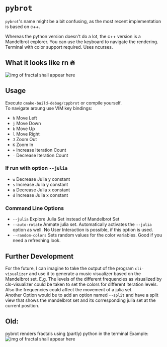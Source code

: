 # `pybrot`
`pybrot`'s name might be a bit confusing, as the most recent implementation is based on c++.

Whereas the python version doesn't do a lot, the c++ version is a Mandelbrot explorer.
You can use the keyboard to navigate the rendering. Terminal with color support required. Uses ncurses.

## What it looks like rn 🔥
![img of fractal shall appear here](https://github.com/elsholz/pybrot/blob/master/examples/2019-06-27-220018_1600x900_scrot.png "Mandelbrot.jpg😉")

## Usage
Execute `cmake-build-debug/cppbrot` or compile yourself. <br> 
To navigate aroung use VIM key bindings:
- `h` Move Left
- `j` Move Down
- `k` Move Up
- `l` Move Right
- `J` Zoom Out
- `K` Zoom In
- `+` Increase Iteration Count
- `-` Decrease Iteration Count
### If run with option `--julia`
- `w` Decrease Julia y constant
- `s` Increase Julia y constant
- `a` Decrease Julia x constant
- `d` Increase Julia x constant

### Command Line Options
- `--julia` Explore Julia Set instead of Mandelbrot Set
- `--auto-rotate` Anmate julia set. Automatically activates the `--julia` option as well. No User Interaction is possible, if this option is used.
- `--random-colors` Sets random values for the color variables. Good if you need a refreshing look.

## Further Development
For the future, I can imagine to take the output of the program `cli-visualizer` and use it to generate a music visualizer based on the Mandelbrot set. E.g. The levels of the different frequencies as visualized by cls-visualizer could be taken to set the colors for different iteration levels. Also the frequencies could affect the movement of a julia set.\
Another Option would be to add an option named `--split` and have a split view that shows the mandelbrot set and its corresponding julia set at the current position.

## Old:
pybrot renders fractals using (partly) python in the terminal
Example:
![img of fractal shall appear here](https://github.com/elsholz/pybrot/blob/master/examples/newest.png "🔥")
